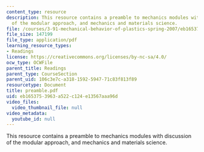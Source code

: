 ```yaml
---
content_type: resource
description: This resource contains a preamble to mechanics modules with discussion
  of the modular approach, and mechanics and materials science.
file: /courses/3-91-mechanical-behavior-of-plastics-spring-2007/eb1653753963a522c124e13567aaa96d_preamble.pdf
file_size: 147199
file_type: application/pdf
learning_resource_types:
- Readings
license: https://creativecommons.org/licenses/by-nc-sa/4.0/
ocw_type: OCWFile
parent_title: Readings
parent_type: CourseSection
parent_uid: 106c3e7c-a318-1592-5947-71c83f813f89
resourcetype: Document
title: preamble.pdf
uid: eb165375-3963-a522-c124-e13567aaa96d
video_files:
  video_thumbnail_file: null
video_metadata:
  youtube_id: null
---
```

This resource contains a preamble to mechanics modules with discussion of the modular approach, and mechanics and materials science.